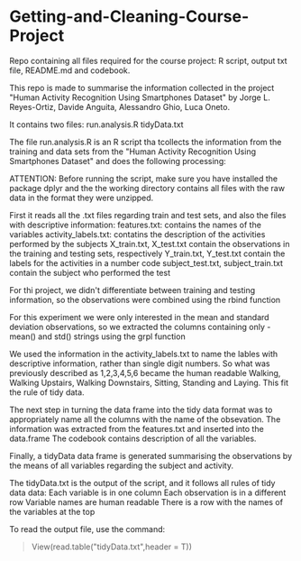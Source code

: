 # Getting-and-Cleaning-Course-Project
Repo containing all files required for the course project: R script, output txt file, README.md and codebook.


This repo is made to summarise the information collected in the project "Human Activity Recognition Using Smartphones Dataset" by Jorge L. Reyes-Ortiz, Davide Anguita, Alessandro Ghio, Luca Oneto. 


It contains two files:
  run.analysis.R
  tidyData.txt
  
 The file run.analysis.R is an R script tha tcollects the information from the training and data sets from the "Human Activity Recognition Using Smartphones Dataset" and does the following processing:
 
 ATTENTION: Before running the script, make sure you have installed the package dplyr and the the working directory contains all files with the raw data in the format they were unzipped.
 
 
 First it reads all the .txt files regarding train and test sets, and also the files with descriptive information:
  features.txt: contains the names of the variables
  activity_labels.txt: contatins the description of the activities performed by the subjects
  X_train.txt, X_test.txt contain the observations in the training and testing sets, respectively
  Y_train.txt, Y_test.txt contain the labels for the activities in a number code
  subject_test.txt, subject_train.txt contain the subject who performed the test
 
For thi project, we didn't differentiate between training and testing information, so the observations were combined using the rbind function

For this experiment we were only interested in the mean and standard deviation observations, so we extracted the columns containing only -mean() and std() strings using the grpl function

We used the information in the activity_labels.txt to name the lables with descriptive information, rather than single digit numbers. So what was previously described as 1,2,3,4,5,6 became the human readable Walking, Walking Upstairs, Walking Downstairs, Sitting, Standing and Laying. This fit the rule of tidy data.

The next step in turning the data frame into the tidy data format was to appropriately name all the columns with the name of the obsevation. The information was extracted from the features.txt and inserted into the data.frame The codebook contains  description of all the variables.

Finally, a tidyData data frame is generated summarising the observations by the means of all variables regarding the subject and activity.

The tidyData.txt is the output of the script, and it follows all rules of tidy data data:
  Each variable is in one column
  Each observation is in a different row
  Variable names are human readable
  There is a row with the names of the variables at the top
  
To read the output file, use the command:
>View(read.table("tidyData.txt",header = T))
